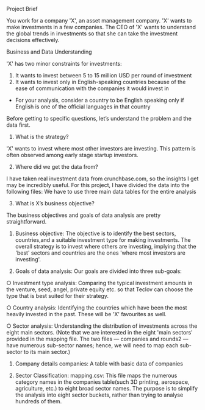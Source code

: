Project Brief

You work for a company 'X', an asset management company. 'X' wants to make investments in a few companies. The CEO of 'X' wants to understand the global 
trends in investments so that she can take the investment decisions effectively.

Business and Data Understanding

'X' has two minor constraints for investments:
1. It wants to invest between 5 to 15 million USD per round of investment
2. It wants to invest only in English-speaking countries because of the ease of communication with the companies it would invest in
* For your analysis, consider a country to be English speaking only if English is one of the official languages in that country

Before getting to specific questions, let’s understand the problem and the data first.

1. What is the strategy?

'X' wants to invest where most other investors are investing. This pattern is
often observed among early stage startup investors.

2. Where did we get the data from?

I have taken real investment data from crunchbase.com, so the insights I get may be incredibly useful. For this project, I have divided the data into the following files:
We have to use three main data tables for the entire analysis

3. What is X’s business objective?

The business objectives and goals of data analysis are pretty straightforward.
 
  1. Business objective: The objective is to identify the best sectors, countries,and a suitable investment type for making investments. The overall strategy is to invest where others are investing, implying that the 'best' sectors and countries are the ones 'where most investors are investing'.

  2. Goals of data analysis: Our goals are divided into three sub-goals:
  
○ Investment type analysis: Comparing the typical investment amounts in the venture, seed, angel, private equity etc. so that Teclov can choose the type that is best suited for their strategy.

○ Country analysis: Identifying the countries which have been the most heavily invested in the past. These will be 'X' favourites as well.

○ Sector analysis: Understanding the distribution of investments across the eight main sectors. (Note that we are interested in the eight 'main sectors' provided in the mapping file. The two files — companies and rounds2 — have numerous sub-sector names; hence, we will need to map each sub-sector to its main sector.)
  
  1. Company details
companies: A table with basic data of companies
  
  2. Sector Classification:
mapping.csv: This file maps the numerous category names in the companies table(such 3D printing, aerospace, agriculture, etc.) to eight broad sector names. The purpose is to simplify the analysis into eight sector buckets, rather than trying to analyse hundreds of them.
